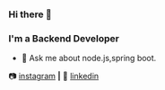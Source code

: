### Hi there 👋
### I'm a Backend Developer


- 💬 Ask me about node.js,spring boot.


 
📷 [instagram][instagram] **|** 
👔 [linkedin][linkedin]



[instagram]: https://instagram.com/eralponay
[linkedin]: https://www.linkedin.com/in/eralp-onay-234b83165/
